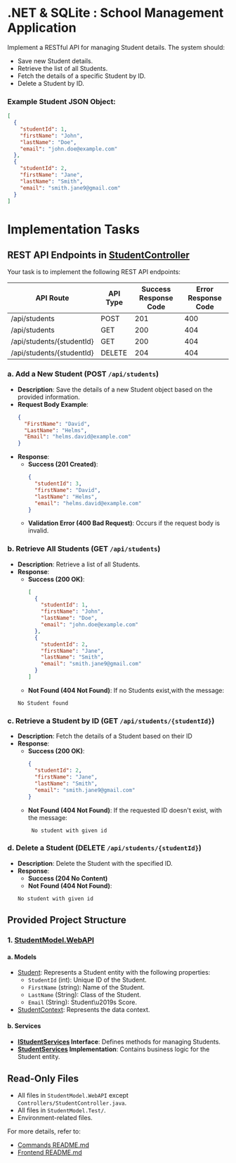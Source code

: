 # .NET & SQLite : School Management Application

Implement a RESTful API for managing Student details. The system should:
- Save new Student details.
- Retrieve the list of all Students.
- Fetch the details of a specific Student by ID.
- Delete a Student by ID.

### Example Student JSON Object:
```json
[
  {
    "studentId": 1,
    "firstName": "John",
    "lastName": "Doe",
    "email": "john.doe@example.com"
  },
  {
    "studentId": 2,
    "firstName": "Jane",
    "lastName": "Smith",
    "email": "smith.jane9@gmail.com"
  }
]
```

# Implementation Tasks

## REST API Endpoints in [StudentController](./StudentModel.WebAPI/Controllers/StudentController.cs)

Your task is to implement the following REST API endpoints:

| API Route                 | API Type | Success Response Code  | Error Response Code    |
|---------------------------|----------|------------------------|------------------------|
| /api/students             | POST     | 201                    | 400                    |
| /api/students             | GET      | 200                    | 404                    |
| /api/students/{studentId} | GET      | 200                    | 404                    |
| /api/students/{studentId} | DELETE   | 204                    | 404                    |

### a. Add a New Student (POST `/api/students`)
- **Description**: Save the details of a new Student object based on the provided information.
- **Request Body Example**:
  ```json
  {
    "FirstName": "David",
    "LastName": "Helms",
    "Email": "helms.david@example.com"
  }
  ```
- **Response**:
  - **Success (201 Created)**:
    ```json
    {
      "studentId": 3,
      "firstName": "David",
      "lastName": "Helms",
      "email": "helms.david@example.com"
    }
    ```
  - **Validation Error (400 Bad Request)**: Occurs if the request body is invalid.

### b. Retrieve All Students (GET `/api/students`)
- **Description**: Retrieve a list of all Students.
- **Response**:
  - **Success (200 OK)**:
    ```json
    [
      {
        "studentId": 1,
        "firstName": "John",
        "lastName": "Doe",
        "email": "john.doe@example.com"
      },
      {
        "studentId": 2,
        "firstName": "Jane",
        "lastName": "Smith",
        "email": "smith.jane9@gmail.com"
      }
    ]
    ```
  - **Not Found (404 Not Found)**: If no Students exist,with the message:
  ```
  No Student found
  ```

### c. Retrieve a Student by ID (GET `/api/students/{studentId}`)
- **Description**: Fetch the details of a Student based on their ID
- **Response**:
  - **Success (200 OK)**:
    ```json
    {
      "studentId": 2,
      "firstName": "Jane",
      "lastName": "Smith",
      "email": "smith.jane9@gmail.com"
    }
    ```
  - **Not Found (404 Not Found)**: If the requested ID doesn't exist, with the message:
    ```
     No student with given id
    ```

### d. Delete a Student (DELETE `/api/students/{studentId}`)
- **Description**: Delete the Student with the specified ID.
- **Response**:
  - **Success (204 No Content)**
  - **Not Found (404 Not Found)**:
  ```
  No student with given id
  ```

## Provided Project Structure

### 1. [StudentModel.WebAPI](./StudentModel.WebAPI/)

#### a. **Models**
- [Student](./StudentModel.WebAPI/Models/Student.cs): 
Represents a Student entity with the following properties:
  - `StudentId` (int): Unique ID of the Student.
  - `FirstName` (string): Name of the Student.
  - `LastName` (String): Class of the Student.
  - `Email` (String): Student\u2019s Score.
- [StudentContext](./StudentModel.WebAPI/Models/StudentContext.cs): Represents the data context.

#### b. **Services**
- **[IStudentServices](./StudentModel.WebAPI/Services/IStudentServices.cs) Interface**: Defines methods for managing Students.
- **[StudentServices](./StudentModel.WebAPI/Services/StudentServices.cs) Implementation**: Contains business logic for the Student entity.

## Read-Only Files
- All files in `StudentModel.WebAPI` except `Controllers/StudentController.java`.
- All files in `StudentModel.Test/`.
- Environment-related files.

For more details, refer to:
- [Commands README.md](../README.md)
- [Frontend README.md](../frontend/FRONTEND_README.md)
